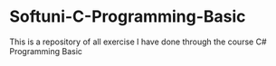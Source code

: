 # Softuni-C-Programming-Basic
This is a repository of all exercise I have done through the course C# Programming Basic
